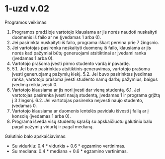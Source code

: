 
# 1-uzd v.02
Programos veikimas:

1. Programos pradžioje vartotojo klausiama ar jis norės naudoti nuskaityti duomenis iš failo ar ne (įvedamas 1 arba 0).
2. Jei pasirinkta nuskaityti iš failo, programa iškart pereina prie 7 žingsnio.
3. Jei vartotojas pasirenka neskaityti duomenų iš failo, klausiama ar jis norės kad pažymiai būtų generuojami atsitiktinai ar įvedami ranka (įvedamas 1 arba 0).
4. Vartotojo prašoma įvesti pirmo studento vardą ir pavardę.
5. 5.1. Jei buvo pasirinktas atsitiktinis generavimas, vartotojo prašoma įvesti generuojamų pažymių kiekį. 5.2. Jei buvo pasirinktas įvedimas ranka, vartotojo prašoma įvesti studento namų darbų pažymius, baigus įvedimą reikia įvesti 0.
6. Vartotojo klausiama ar jis nori įvesti dar vieną studentą. 6.1. Jei vartotojas pasirenka įvesti naują studentą, įvedamas 1 ir programa grįžtą į 3 žingsnį. 6.2. Jei vartotojas pasirenka neįvesti naujo studento, įvedamas 0.
7. Vartotojo klausiama ar duomenis lentelės pavidalu išvesti į failą ar į konsolę (įvedamas 1 arba 0).
8. Programa išveda visų studentų sąrašą su apskaičiuotu galutiniu balu pagal pažymių vidurkį ir pagal medianą.

Galutinio balo apskaičiavimas:
- Su vidurkiu: 0.4 * vidurkis + 0.6 * egzamino vertinimas.
- Su mediana: 0.4 * mediana + 0.6 * egzamino vertinimas.
